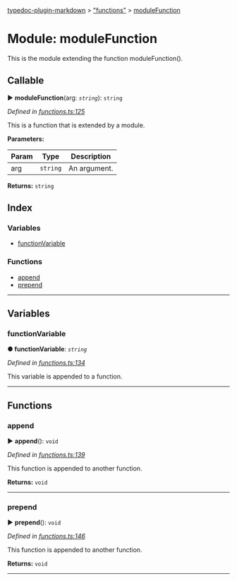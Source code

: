 [typedoc-plugin-markdown](../README.md) > ["functions"](../modules/_functions_.md) > [moduleFunction](../modules/_functions_.modulefunction.md)



# Module: moduleFunction


This is the module extending the function moduleFunction().

## Callable
► **moduleFunction**(arg: *`string`*): `string`



*Defined in [functions.ts:125](https://github.com/tgreyuk/typedoc-plugin-markdown/blob/master/tests/src/functions.ts#L125)*



This is a function that is extended by a module.


**Parameters:**

| Param | Type | Description |
| ------ | ------ | ------ |
| arg | `string`   |  An argument. |





**Returns:** `string`




## Index

### Variables

* [functionVariable](_functions_.modulefunction.md#functionvariable)


### Functions

* [append](_functions_.modulefunction.md#append)
* [prepend](_functions_.modulefunction.md#prepend)



---
## Variables
<a id="functionvariable"></a>

###  functionVariable

**●  functionVariable**:  *`string`* 

*Defined in [functions.ts:134](https://github.com/tgreyuk/typedoc-plugin-markdown/blob/master/tests/src/functions.ts#L134)*



This variable is appended to a function.




___


## Functions
<a id="append"></a>

###  append

► **append**(): `void`



*Defined in [functions.ts:139](https://github.com/tgreyuk/typedoc-plugin-markdown/blob/master/tests/src/functions.ts#L139)*



This function is appended to another function.




**Returns:** `void`





___

<a id="prepend"></a>

###  prepend

► **prepend**(): `void`



*Defined in [functions.ts:146](https://github.com/tgreyuk/typedoc-plugin-markdown/blob/master/tests/src/functions.ts#L146)*



This function is appended to another function.




**Returns:** `void`





___


